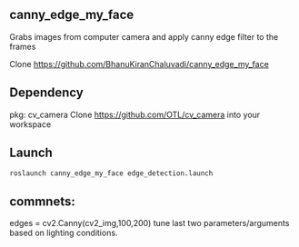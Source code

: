 ## canny_edge_my_face
Grabs images from computer camera and apply canny edge filter to the frames


Clone https://github.com/BhanuKiranChaluvadi/canny_edge_my_face

##	Dependency
pkg: cv_camera Clone https://github.com/OTL/cv_camera into your workspace


## Launch

```
roslaunch canny_edge_my_face edge_detection.launch
```

## commnets: 
edges = cv2.Canny(cv2_img,100,200)
tune last two parameters/arguments based on lighting conditions.
